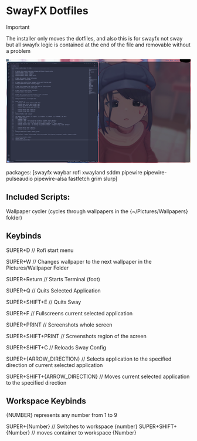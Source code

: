 # SwayFX Dotfiles

> [!IMPORTANT]  
> The installer only moves the dotfiles, and also this is for swayfx not sway but all swayfx logic is contained at the end of the file and removable without a problem

![Screenshot](https://github.com/Jerryslang/dotfiles/blob/main/.github/scrn-2025-06-10-22-54-07.png?raw=true)

packages:
[swayfx waybar rofi xwayland sddm pipewire pipewire-pulseaudio pipewire-alsa fastfetch grim slurp]

## Included Scripts:

Wallpaper cycler (cycles through wallpapers in the {~/Pictures/Wallpapers} folder)

## Keybinds

SUPER+D // Rofi start menu

SUPER+W // Changes wallpaper to the next wallpaper in the Pictures/Wallpaper Folder

SUPER+Return // Starts Terminal (foot)

SUPER+Q // Quits Selected Application

SUPER+SHIFT+E // Quits Sway

SUPER+F // Fullscreens current selected application

SUPER+PRINT // Screenshots whole screen

SUPER+SHIFT+PRINT // Screenshots region of the screen

SUPER+SHIFT+C // Reloads Sway Config

SUPER+{ARROW_DIRECTION} // Selects application to the specified direction of current selected application

SUPER+SHIFT+{ARROW_DIRECTION} // Moves current selected application to the specified direction

## Workspace Keybinds

{NUMBER} represents any number from 1 to 9

SUPER+{Number} // Switches to workspace {number}
SUPER+SHIFT+{Number} // moves container to workspace {Number}

